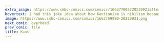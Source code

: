 ```yaml
---
extra_image: https://www.smbc-comics.com/comics/166377005720220921after.png
hovertext: I had this joke idea about how Kantianism is nihilism because no maxims actually universalize, but apparently that's a centuries-old joke in philosophy.
image: https://www.smbc-comics.com/comics/1663769990-20220921.png
next_comic: overhead
prev_comic: file
title: Kant
---
```


